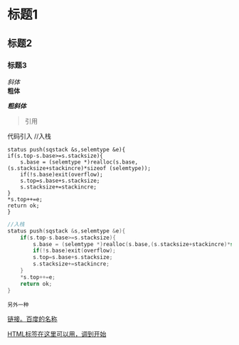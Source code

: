 # 标题1
## 标题2
### 标题3
<p id="1"> <p>

*斜体*<br>
**粗体**

***粗斜体***

>引用

代码引入
	//入栈
	
	status push(sqstack &s,selemtype &e){
    if(s.top-s.base>=s.stacksize){
    	s.base = (selemtype *)realloc(s.base,(s.stacksize+stackincre)*sizeof (selemtype));
		if(!s.base)exit(overflow);
		s.top=s.base+s.stacksize;
		s.stacksize+=stackincre; 
    }	
    *s.top++=e;
    return ok;
	} 
	
```C++
//入栈
status push(sqstack &s,selemtype &e){
    if(s.top-s.base>=s.stacksize){
    	s.base = (selemtype *)realloc(s.base,(s.stacksize+stackincre)*sizeof (selemtype));
		if(!s.base)exit(overflow);
		s.top=s.base+s.stacksize;
		s.stacksize+=stackincre; 
    }	
    *s.top++=e;
    return ok;
} 
```
`另外一种`

[链接。百度的名称](www.baidui.com)

<a href="#1">HTML标签在这里可以用，调到开始<a>

